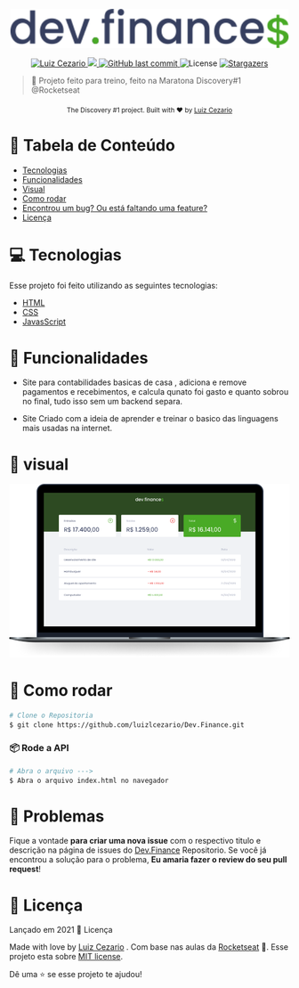 <div>
<p align="center">
   <img src="./.github/logo.svg" alt="NLW-Together" width="500"/>
</p>
</div>
<p align="center">	
   <a href="https://www.linkedin.com/in/luiz-lima-cezario/">
      <img alt="Luiz Cezario" src="https://img.shields.io/badge/-luizCezario-49aa26?style=flat&logo=Linkedin&logoColor=white" />
   </a>

  <a aria-label="Completed" href="https://app.rocketseat.com.br/node/maratona-discover-edicao-01">
    <img src="https://img.shields.io/badge/RocketSeat-Discovery 1.0-49aa26?logo=data:image/png;base64,iVBORw0KGgoAAAANSUhEUgAAABAAAAAQCAMAAAAoLQ9TAAAALVBMVEVHcExxWsF0XMJzXMJxWcFsUsD///9jRrzY0u6Xh9Gsn9n39fyMecy0qd2bjNJWBT0WAAAABHRSTlMA2Do606wF2QAAAGlJREFUGJVdj1cWwCAIBLEsRU3uf9xobDH8+GZwUYi8i6ucJwrxKE+7D0G9Q4vlYqtmCSjndr4CgCgzlyFgfKfKCVO0LrPKjmiqMxGXkJwNnXskqWG+1oSM+BSwD8f29YLNjvx/OQrn+g99oQSoNmt3PgAAAABJRU5ErkJggg=="></img>
  </a>
  <a href="https://github.com/luizlcezario/Dev.Finance/commits/master">
    <img alt="GitHub last commit" src="https://img.shields.io/github/last-commit/luizlcezario/NLW-Together?color=49aa26">
  </a> 
  <img alt="License" src="https://img.shields.io/badge/license-MIT-49aa26">
  <a href="https://github.com/luizlcezario/Dev.Finance/stargazers">
    <img alt="Stargazers" src="https://img.shields.io/github/stars/luizlcezario/NLW-Together?color=49aa26&logo=github">
  </a>
</p>

> :rocket: Projeto feito para treino, feito na Maratona Discovery#1 @Rocketseat


<div align="center">
  <sub>The Discovery #1 project. Built with ❤︎ by
        <a href="https://github.com/luizlcezario">Luiz Cezario</a> 
    </a>
  </sub>
</div>

# :pushpin: Tabela de Conteúdo

* [Tecnologias](#computer-tecnologias)
* [Funcionalidades](#rocket-funcionalidades)
* [Visual](#page_facing_up-visual)
* [Como rodar](#construction_worker-como-rodar)
* [Encontrou um bug? Ou está faltando uma feature?](#bug-problemas)
* [Licença](#closed_book-Licença)

# :computer: Tecnologias
Esse projeto foi feito utilizando as seguintes tecnologias:

* [HTML](https://developer.mozilla.org/pt-BR/docs/Web/HTML)      
* [CSS](https://developer.mozilla.org/pt-BR/docs/Web/CSS) 
* [JavasScript](https://developer.mozilla.org/pt-BR/docs/Web/JavaScript)    

# :rocket: Funcionalidades

* Site para contabilidades basicas de casa , adiciona e remove pagamentos e recebimentos, e calcula qunato foi gasto e quanto sobrou no final, tudo isso sem um backend separa.

* Site Criado com a ideia de aprender e treinar o basico das linguagens mais usadas na internet. 



# :page_facing_up: visual 

<img src="./.github/devfinances.png" alt="visual do site "/>
 
# :construction_worker: Como rodar
```bash
# Clone o Repositoria
$ git clone https://github.com/luizlcezario/Dev.Finance.git
```
### 📦 Rode a API

```bash
# Abra o arquivo --->
$ Abra o arquivo index.html no navegador

```



# :bug: Problemas

Fique a vontade **para criar uma nova issue** com o respectivo titulo e descrição na página de issues do [Dev.Finance](https://github.com/luizlcezario/Dev.Finance/issues) Repositorio. Se você já encontrou a solução para o problema, **Eu amaria fazer o review do seu pull request**!


# :closed_book: Licença

Lançado em 2021 :closed_book: Licença

Made with love by [Luiz Cezario](https://github.com/luizlcezario) .
Com base nas aulas da [Rocketseat](https://github.com/Rocketseat) 🚀.
Esse projeto esta sobre [MIT license](./LICENSE).


Dê uma ⭐️ se esse projeto te ajudou!

